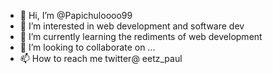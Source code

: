 - 👋 Hi, I’m @Papichuloooo99
- 👀 I’m interested in web development and software dev
- 🌱 I’m currently learning the rediments of web development
- 💞️ I’m looking to collaborate on ...
- 📫 How to reach me twitter@ eetz_paul 

<!---
Papichuloooo99/Papichuloooo99 is a ✨ special ✨ repository because its `README.md` (this file) appears on your GitHub profile.
You can click the Preview link to take a look at your changes.
--->
